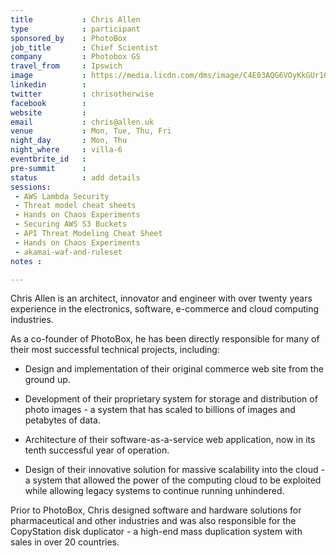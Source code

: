 ```yaml
---
title           : Chris Allen
type            : participant
sponsored_by    : PhotoBox
job_title       : Chief Scientist
company         : Photobox GS
travel_from     : Ipswich
image           : https://media.licdn.com/dms/image/C4E03AQG6VOyKkGUr1Q/profile-displayphoto-shrink_800_800/0?e=1531958400&v=beta&t=f6OxauAMb2d3KxWRvx9MBrvBtc2bjaqMu5DjPsjHJks
linkedin        :
twitter         : chrisotherwise
facebook        :
website         :
email           : chris@allen.uk
venue           : Mon, Tue, Thu, Fri
night_day       : Mon, Thu
night_where     : villa-6
eventbrite_id   :
pre-summit      :
status          : add details
sessions:
 - AWS Lambda Security
 - Threat model cheat sheets
 - Hands on Chaos Experiments
 - Securing AWS S3 Buckets
 - API Threat Modeling Cheat Sheet
 - Hands on Chaos Experiments
 - akamai-waf-and-ruleset
notes :

---
```

Chris Allen is an architect, innovator and engineer with over twenty years experience in the electronics, software, e-commerce and cloud computing industries.

As a co-founder of PhotoBox, he has been directly responsible for many of their most successful technical projects, including:

* Design and implementation of their original commerce web site from the ground up.

* Development of their proprietary system for storage and distribution of photo images - a system that has scaled to billions of images and petabytes of data.

* Architecture of their software-as-a-service web application, now in its tenth successful year of operation.

* Design of their innovative solution for massive scalability into the cloud - a system that allowed the power of the computing cloud to be exploited while allowing legacy systems to continue running unhindered.

Prior to PhotoBox, Chris designed software and hardware solutions for pharmaceutical and other industries and was also responsible for the CopyStation disk duplicator - a high-end mass duplication system with sales in over 20 countries. 

